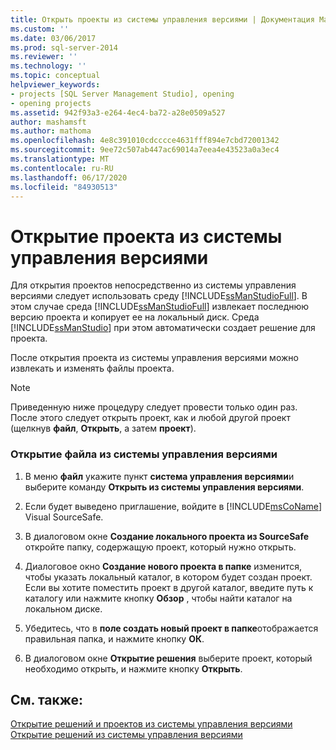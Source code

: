```yaml
---
title: Открыть проекты из системы управления версиями | Документация Майкрософт
ms.custom: ''
ms.date: 03/06/2017
ms.prod: sql-server-2014
ms.reviewer: ''
ms.technology: ''
ms.topic: conceptual
helpviewer_keywords:
- projects [SQL Server Management Studio], opening
- opening projects
ms.assetid: 942f93a3-e264-4ec4-ba72-a28e0509a527
author: mashamsft
ms.author: mathoma
ms.openlocfilehash: 4e8c391010cdcccce4631fff894e7cbd72001342
ms.sourcegitcommit: 9ee72c507ab447ac69014a7eea4e43523a0a3ec4
ms.translationtype: MT
ms.contentlocale: ru-RU
ms.lasthandoff: 06/17/2020
ms.locfileid: "84930513"
---
```

# <a name="open-projects-from-source-control"></a>Открытие проекта из системы управления версиями
  Для открытия проектов непосредственно из системы управления версиями следует использовать среду [!INCLUDE[ssManStudioFull](../includes/ssmanstudiofull-md.md)]. В этом случае среда [!INCLUDE[ssManStudioFull](../includes/ssmanstudiofull-md.md)] извлекает последнюю версию проекта и копирует ее на локальный диск. Среда [!INCLUDE[ssManStudio](../includes/ssmanstudio-md.md)] при этом автоматически создает решение для проекта.  
  
 После открытия проекта из системы управления версиями можно извлекать и изменять файлы проекта.  
  
> [!NOTE]  
>  Приведенную ниже процедуру следует провести только один раз. После этого следует открыть проект, как и любой другой проект (щелкнув **файл**, **Открыть**, а затем **проект**).  
  
### <a name="to-open-a-project-from-source-control"></a>Открытие файла из системы управления версиями  
  
1.  В меню **файл** укажите пункт **система управления версиями**и выберите команду **Открыть из системы управления версиями**.  
  
2.  Если будет выведено приглашение, войдите в [!INCLUDE[msCoName](../includes/msconame-md.md)] Visual SourceSafe.  
  
3.  В диалоговом окне **Создание локального проекта из SourceSafe** откройте папку, содержащую проект, который нужно открыть.  
  
4.  Диалоговое окно **Создание нового проекта в папке** изменится, чтобы указать локальный каталог, в котором будет создан проект. Если вы хотите поместить проект в другой каталог, введите путь к каталогу или нажмите кнопку **Обзор** , чтобы найти каталог на локальном диске.  
  
5.  Убедитесь, что в **поле создать новый проект в папке**отображается правильная папка, и нажмите кнопку **ОК**.  
  
6.  В диалоговом окне **Открытие решения** выберите проект, который необходимо открыть, и нажмите кнопку **Открыть**.  
  
## <a name="see-also"></a>См. также:  
 [Открытие решений и проектов из системы управления версиями](../../2014/database-engine/open-solutions-and-projects-from-source-control.md)   
 [Открытие решений из системы управления версиями](../../2014/database-engine/open-solutions-from-source-control.md)  
  
  
